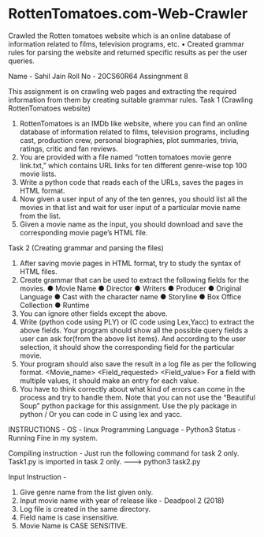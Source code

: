 # RottenTomatoes.com-Web-Crawler
Crawled the Rotten tomatoes website which is an online database of information related to films, television programs, etc. • Created grammar rules for parsing the website and returned specific results as per the user queries.

Name    - Sahil Jain
Roll No - 20CS60R64
Assingnment 8

This assignment is on crawling web pages and extracting the required information from them by
creating suitable grammar rules.
Task 1 (Crawling RottenTomatoes website)
1. RottenTomatoes is an IMDb like website, where you can find an online database of
information related to films, television programs, including cast, production crew,
personal biographies, plot summaries, trivia, ratings, critic and fan reviews.
2. You are provided with a file named “rotten tomatoes movie genre link.txt,” which contains
URL links for ten different genre-wise top 100 movie lists.
3. Write a python code that reads each of the URLs, saves the pages in HTML format.
4. Now given a user input of any of the ten genres, you should list all the movies in that list
and wait for user input of a particular movie name from the list.
5. Given a movie name as the input, you should download and save the corresponding
movie page’s HTML file.

Task 2 (Creating grammar and parsing the files)
1. After saving movie pages in HTML format, try to study the syntax of HTML files.
2. Create grammar that can be used to extract the following fields for the movies.
● Movie Name
● Director
● Writers
● Producer
● Original Language
● Cast with the character name
● Storyline
● Box Office Collection
● Runtime
3. You can ignore other fields except the above.
4. Write (python code using PLY) or (C code using Lex,Yacc) to extract the above fields.
Your program should show all the possible query fields a user can ask for(from the
above list items). And according to the user selection, it should show the corresponding
field for the particular movie.
5. Your program should also save the result in a log file as per the following format.
<Genre> <Movie_name> <Field_requested> <Field_value>
For a field with multiple values, it should make an entry for each value.
6. You have to think correctly about what kind of errors can come in the process and try to
handle them. Note that you can not use the “Beautiful Soup” python package for this
assignment. Use the ply package in python / Or you can code in C using lex and
yacc.
  
INSTRUCTIONS - 
OS                      -  linux
Programming Language    -  Python3
Status                  -  Running Fine in my system.

Compiling instruction - 
Just run the following command for task 2 only.
Task1.py is imported in task 2 only.
--->  python3 task2.py


Input Instruction - 
1) Give genre name from the list given only.
2) Input movie name with year of release like - Deadpool 2 (2018)
3) Log file is created in the same directory.
4) Field name is case insensitive.
5) Movie Name is CASE SENSITIVE.
